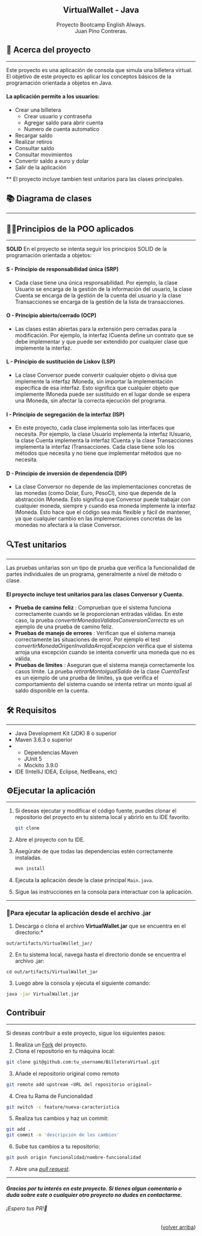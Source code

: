 <a name="readme-top"></a>
<div align="center">
  <br>
    <h2><strong>VirtualWallet - Java</strong> </br>  </h2>
    <span>Proyecto Bootcamp English Always.</span><br>
    <span>Juan Pino Contreras.</span>
</div>

## 📃 Acerca del proyecto
****

Este proyecto es una aplicación de consola que simula una billetera virtual. El objetivo de este proyecto es aplicar los conceptos básicos de la programación orientada a objetos en Java.
#### La aplicación permite a los usuarios:

- Crear una billetera
  - Crear usuario y contraseña
  - Agregar saldo para abrir cuenta
  - Numero de cuenta automatico
- Recargar saldo
- Realizar retiros
- Consultar saldo
- Consultar movimientos
- Convertir saldo a euro y dolar
- Salir de la aplicación

** El proyecto incluye tambien test unitarios para las clases principales.

## 📚 Diagrama de clases
****

## ‍🧑‍🔬Principios de la POO aplicados 
****
**SOLID**
En el proyecto se intenta seguir los principios SOLID de la programación orientada a objetos:

#### S - Principio de responsabilidad única (SRP)
  - Cada clase tiene una única responsabilidad. Por ejemplo, la clase Usuario se encarga de la gestión de la información del usuario, la clase Cuenta se encarga de la gestión de la cuenta del usuario y la clase Transacciones se encarga de la gestión de la lista de transacciones.
#### O - Principio abierto/cerrado (OCP)
  - Las clases están abiertas para la extensión pero cerradas para la modificación. Por ejemplo, la interfaz ICuenta define un contrato que se debe implementar y que puede ser extendido por cualquier clase que implemente la interfaz.
#### L - Principio de sustitución de Liskov (LSP)
  - La clase Conversor puede convertir cualquier objeto o divisa que implemente la interfaz IMoneda, sin importar la implementación específica de esa interfaz. Esto significa que cualquier objeto que implemente IMoneda puede ser sustituido en el lugar donde se espera una IMoneda, sin afectar la correcta ejecución del programa.
#### I - Principio de segregación de la interfaz  (ISP)
  - En este proyecto, cada clase implementa solo las interfaces que necesita. Por ejemplo, la clase Usuario implementa la interfaz IUsuario, la clase Cuenta implementa la interfaz ICuenta y la clase Transacciones implementa la interfaz ITransacciones. Cada clase tiene solo los métodos que necesita y no tiene que implementar métodos que no necesita.
#### D - Principio de inversión de dependencia (DIP)
 - La clase Conversor no depende de las implementaciones concretas de las monedas (como Dolar, Euro, PesoCl), sino que depende de la abstracción IMoneda. Esto significa que Conversor puede trabajar con cualquier moneda, siempre y cuando esa moneda implemente la interfaz IMoneda. Esto hace que el código sea más flexible y fácil de mantener, ya que cualquier cambio en las implementaciones concretas de las monedas no afectará a la clase Conversor.


## 🔍Test unitarios
****
Las pruebas unitarias son un tipo de prueba que verifica la funcionalidad de partes individuales de un programa, generalmente a nivel de método o clase.
#### El proyecto incluye test unitarios para las clases Conversor y Cuenta.
- __Prueba de camino feliz__ :  Comprueban que el sistema funciona correctamente cuando se le proporcionan entradas válidas. En este caso, la prueba *convertirMonedasValidasConversionCorrecta* es un ejemplo de una prueba de camino feliz.
- __Pruebas de manejo de errores__ : Verifican que el sistema maneja correctamente las situaciones de error. Por ejemplo el test *convertirMonedaOrigenInvalidaArrojaExcepcion* verifica que el sistema arroja una excepción cuando se intenta convertir una moneda que no es válida.
- __Pruebas de límites__ : Aseguran que el sistema maneja correctamente los casos límite. La prueba *retirarMontoIgualSaldo* de la clase *CuentaTest* es un ejemplo de una prueba de límites, ya que verifica el comportamiento del sistema cuando se intenta retirar un monto igual al saldo disponible en la cuenta.


## 🛠️ Requisitos
****
- Java Development Kit (JDK) 8 o superior
- Maven 3.6.3 o superior
- - Dependencias Maven
  - JUnit 5
  - Mockito 3.9.0
- IDE (IntelliJ IDEA, Eclipse, NetBeans, etc)

## ⚙️Ejecutar la aplicación
****
1. Si deseas ejecutar y modificar el código fuente, puedes clonar el repositorio del proyecto en tu sistema local y abrirlo en tu IDE favorito.
    
    ```bash
    git clone
    ```
2.  Abre el proyecto con tu IDE.

3. Asegúrate de que todas las dependencias estén correctamente instaladas.
    ```bash
    mvn install
    ```  
4. Ejecuta la aplicación desde la clase principal `Main.java`.
5. Sigue las instrucciones en la consola para interactuar con la aplicación.



***
### 🚀️Para ejecutar la aplicación desde el archivo .jar
1.  Descarga o clona el archivo __VirtualWallet.jar__ que se encuentra en el directorio:*
```
out/artifacts/VirtualWallet_jar/
```
2. En tu sistema local, navega hasta el directorio donde se encuentra el archivo .jar:
```
cd out/artifacts/VirtualWallet_jar
```

3. Luego abre la consola y ejecuta el siguiente comando:
```bash
java -jar VirtualWallet.jar
```

## Contribuir
****
Si deseas contribuir a este proyecto, sigue los siguientes pasos:
1. Realiza un [Fork](https://github.com/Jvbass/BilleteraVirtual/fork) del proyecto.
 2. Clona el repositorio en tu máquina local:

```bash
git clone git@github.com:tu_username/BilleteraVirtual.git
```
3. Añade el repositorio original como remoto
```bash
git remote add upstream <URL del repositorio original>
```
4. Crea tu Rama de Funcionalidad

```bash
git switch -c feature/nueva-caracteristica
```
5. Realiza tus cambios y haz un commit:

```bash
git add .
git commit -m 'descripción de los cambios'
```
6. Sube tus cambios a tu repositorio:

```bash 
git push origin funcionalidad/nombre-funcionalidad
```
7. Abre una [_pull request_](https://github.com/Jvbass/BilleteraVirtual/pulls).
****

#### _Gracias por tu interés en este proyecto. Si tienes algun comentario o duda sobre este o cualquier otro proyecto no dudes en contactarme._
###### ¡Espero tus _PR_!👋

<p align="right">(<a href="#readme-top">volver arriba</a>)</p>


